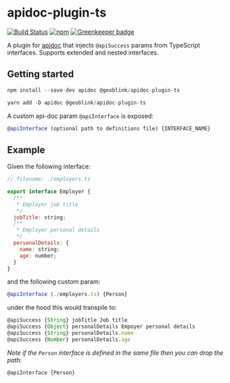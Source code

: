 # apidoc-plugin-ts

[![Build Status](https://travis-ci.org/geoblink/apidoc-plugin-ts.svg?branch=master)](https://travis-ci.org/geoblink/apidoc-plugin-ts)
[![npm](https://img.shields.io/npm/v/@geoblink/apidoc-plugin-ts.svg)](https://www.npmjs.com/package/@geoblink/apidoc-plugin-ts) [![Greenkeeper badge](https://badges.greenkeeper.io/geoblink/apidoc-plugin-ts.svg)](https://greenkeeper.io/)

A plugin for [apidoc](https://www.npmjs.com/package/apidoc) that injects `@apiSuccess` params from TypeScript interfaces.
Supports extended and nested interfaces.

## Getting started

```javascript
npm install --save-dev apidoc @geoblink/apidoc-plugin-ts
```

```javascript
yarn add -D apidoc @geoblink/apidoc-plugin-ts
```

A custom api-doc param `@apiInterface` is exposed:

```javascript
@apiInterface (optional path to definitions file) {INTERFACE_NAME}
 ```

## Example

Given the following interface:

```javascript
// filename: ./employers.ts

export interface Employer {
  /**
   * Employer job title
   */
  jobTitle: string;
  /**
   * Employer personal details
   */
  personalDetails: {
    name: string;
    age: number;
  }
}
```

and the following custom param:

```javascript
@apiInterface (./employers.ts) {Person}
```

under the hood this would transpile to:

```javascript
@apiSuccess {String} jobTitle Job title
@apiSuccess {Object} personalDetails Empoyer personal details
@apiSuccess {String} personalDetails.name
@apiSuccess {Number} personalDetails.age
```

*Note if the `Person` interface is defined in the same file then you can drop the path:*

```javascript
@apiInterface {Person}
```
